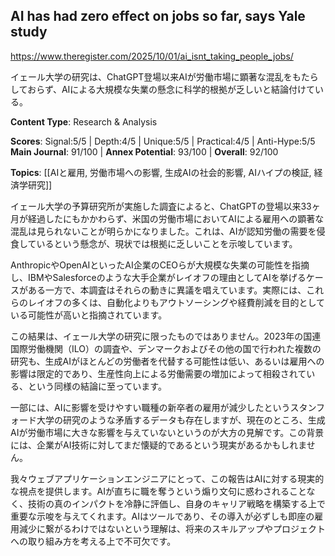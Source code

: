 ## AI has had zero effect on jobs so far, says Yale study

https://www.theregister.com/2025/10/01/ai_isnt_taking_people_jobs/

イェール大学の研究は、ChatGPT登場以来AIが労働市場に顕著な混乱をもたらしておらず、AIによる大規模な失業の懸念に科学的根拠が乏しいと結論付けている。

**Content Type**: Research & Analysis

**Scores**: Signal:5/5 | Depth:4/5 | Unique:5/5 | Practical:4/5 | Anti-Hype:5/5
**Main Journal**: 91/100 | **Annex Potential**: 93/100 | **Overall**: 92/100

**Topics**: [[AIと雇用, 労働市場への影響, 生成AIの社会的影響, AIハイプの検証, 経済学研究]]

イェール大学の予算研究所が実施した調査によると、ChatGPTの登場以来33ヶ月が経過したにもかかわらず、米国の労働市場においてAIによる雇用への顕著な混乱は見られないことが明らかになりました。これは、AIが認知労働の需要を侵食しているという懸念が、現状では根拠に乏しいことを示唆しています。

AnthropicやOpenAIといったAI企業のCEOらが大規模な失業の可能性を指摘し、IBMやSalesforceのような大手企業がレイオフの理由としてAIを挙げるケースがある一方で、本調査はそれらの動きに異議を唱えています。実際には、これらのレイオフの多くは、自動化よりもアウトソーシングや経費削減を目的としている可能性が高いと指摘されています。

この結果は、イェール大学の研究に限ったものではありません。2023年の国連国際労働機関（ILO）の調査や、デンマークおよびその他の国で行われた複数の研究も、生成AIがほとんどの労働者を代替する可能性は低い、あるいは雇用への影響は限定的であり、生産性向上による労働需要の増加によって相殺されている、という同様の結論に至っています。

一部には、AIに影響を受けやすい職種の新卒者の雇用が減少したというスタンフォード大学の研究のような矛盾するデータも存在しますが、現在のところ、生成AIが労働市場に大きな影響を与えていないというのが大方の見解です。この背景には、企業がAI技術に対してまだ懐疑的であるという現実があるかもしれません。

我々ウェブアプリケーションエンジニアにとって、この報告はAIに対する現実的な視点を提供します。AIが直ちに職を奪うという煽り文句に惑わされることなく、技術の真のインパクトを冷静に評価し、自身のキャリア戦略を構築する上で重要な示唆を与えてくれます。AIはツールであり、その導入が必ずしも即座の雇用減少に繋がるわけではないという理解は、将来のスキルアップやプロジェクトへの取り組み方を考える上で不可欠です。